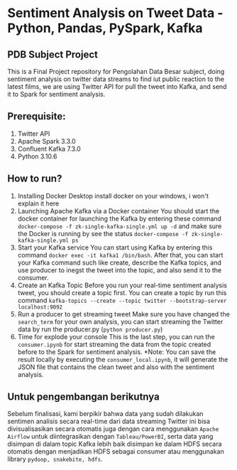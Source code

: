 # Sentiment Analysis on Tweet Data - Python, Pandas, PySpark, Kafka

## PDB Subject Project
This is a Final Project repository for Pengolahan Data Besar subject, doing sentiment analysis on twitter data streams to find iut public reaction to the latest films, we are using Twitter API for pull the tweet into Kafka, and send it to Spark for sentiment analysis.

## Prerequisite:
1. Twitter API
2. Apache Spark 3.3.0
3. Confluent Kafka 7.3.0
4. Python 3.10.6

## How to run?
1. Installing Docker Desktop
install docker on your windows, i won't explain it here 
2. Launching Apache Kafka via a Docker container
You should start the docker container for launching the Kafka by entering these command ```docker-compose -f zk-single-kafka-single.yml up -d``` and make sure the Docker is running by see the status ```docker-compose -f zk-single-kafka-single.yml ps```
3. Start your Kafka service
You can start using Kafka by entering this command ```docker exec -it kafka1 /bin/bash```. After that, you can start your Kafka command such like create, describe the Kafka topics, and use producer to inegst the tweet into the topic, and also send it to the consumer.
4. Create an Kafka Topic
Before you run your real-time sentiment analysis tweet, you should create a topic first. You can create a topic by run this command ```kafka-topics --create --topic twitter --bootstrap-server localhost:9092```
5. Run a producer to get streaming tweet
Make sure you have changed the ```search_term``` for your own analysis, you can start streaming the Twitter data by run the producer.py (```python producer.py```)
6. Time for explode your console
This is the last step, you can run the ```consumer.ipynb``` for start streaming the data from the topic created before to the Spark for sentiment analysis.
*Note: You can save the result locally by executing the ```consumer_local.ipynb```, it will generate the JSON file that contains the clean tweet and also with the sentiment analysis.

## Untuk pengembangan berikutnya
Sebelum finalisasi, kami berpikir bahwa data yang sudah dilakukan sentimen analisis secara real-time dari data streaming Twitter ini bisa divisualisasikan secara otomatis juga dengan cara menggunakan ```Apache Airflow``` untuk diintegrasikan dengan ```Tableau/PowerBI```, serta data yang disimpan di dalam topic Kafka lebih baik disimpan ke dalam HDFS secara otomatis dengan menjadikan HDFS sebagai consumer atau menggunakan library ```pydoop, snakebite, hdfs```.
